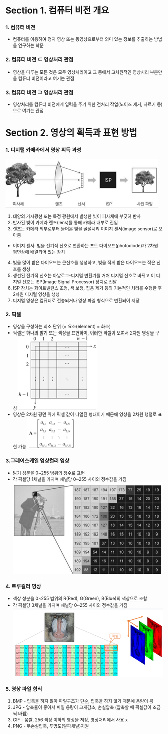 # Section 1. 컴퓨터 비전 개요

### 1. 컴퓨터 비전 
* 컴퓨터를 이용하여 정지 영상 또는 동영상으로부터 의미 있는 정보를 추출하는 방법을 연구하는 학문

### 2. 컴퓨터 비전 ⊂ 영상처리 관점
* 영상을 다루는 모든 것은 모두 영상처리이고 그 중에서 고차원적인 영상처리 부분만을 컴퓨터 비전이라고 여기는 관점

### 3. 컴퓨터 비전 ⊃ 영상처리 관점
* 영상처리를 컴퓨터 비전에게 입력을 주기 위한 전처리 작업(노이즈 제거, 자르기 등)으로 여기는 관점

# Section 2. 영상의 획득과 표현 방법

### 1. 디지털 카메라에서 영상 획득 과정
<img src="./img/OCV001.PNG" /> <br/>
1. 태양의 가시광선 또는 특정 광원에서 발생한 빛이 피사체에 부딪혀 반사
2. 반사된 빛이 카메라 렌즈(lens)를 통해 카메라 내부로 진입
3. 렌즈는 카메라 외부로부터 들어온 빛을 굴절시켜 이미지 센서(image sensor)로 모아줌
* 이미지 센서: 빛을 전기적 신호로 변환하는 포토 다이오드(photodiode)가 2차원 평면상에 배열되어 있는 장치
4. 빛을 많이 받은 다이오드는 큰신호를 생성하고, 빛을 적게 받은 다이오드는 작은 신호를 생성
5. 생선된 전기적 신호는 아날로그-디지털 변환기를 거쳐 디지털 신호로 바뀌고 이 디지털 신호는 ISP(Image Signal Processor) 장치로 전달
6. ISP 장치는 화이트밸런스 조정, 색 보정, 잡음 제거 등의 기본적인 처리를 수행한 후 2차원 디지털 영상을 생성
7. 디지털 영상은 컴퓨터로 전송되거나 영상 파일 형식으로 변환되어 저장

### 2. 픽셀
* 영상을 구성하는 최소 단위 (= 요소(element) = 화소) 
* 픽셀은 하나의 밝기 또는 색상을 표현하며, 이러한 픽셀이 모여서 2차원 영상을 구성
<img src="./img/OCV002.PNG" /> <br/>
* 영상은 2차원 평면 위에 픽셀 값이 나열된 형태이기 때문에 영상을 2차원 행렬로 표현 가능
<img src="./img/OCV003.PNG" /> <br/>

### 3.그레이스케일 영상컬러 영상
* 밝기 성분을 0~255 범위의 정수로 표현
* 각 픽셀당 1채널을 가지며 채널당 0~255 사이의 정수값을 가짐
<img src="./img/OCV004.PNG" /> <br/> 

  
### 4. 트루컬러 영상
* 색상 성분을 0~255 범위의 R(Red), G(Green), B(Blue)의 색상으로 조합
* 각 픽셀당 3채널을 가지며 채널당 0~255 사이의 정수값을 가짐
<img src="./img/OCV005.PNG" /> <br/> 

### 5. 영상 파일 형식
1. BMP - 압축을 하지 않아 파일구조가 단순, 압축을 하지 않기 때문에 용량이 큼
2. JPG - 압축률이 좋아서 피일 용량이 크게감소, 손실압축 (압축할 때 픽셀값이 조금씩 바뀜)
3. GIF - 움짤, 256 색상 이하의 영상을 저장, 영상처리에서 사용 x
4. PNG - 무손실압축, 투명도(알파채널)지원



